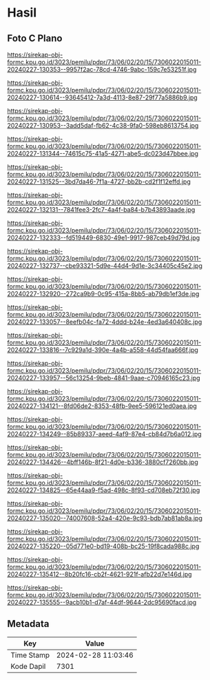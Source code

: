 # Hasil

## Foto C Plano

https://sirekap-obj-formc.kpu.go.id/3023/pemilu/pdpr/73/06/02/20/15/7306022015011-20240227-130353--9957f2ac-78cd-4746-9abc-159c7e53251f.jpg

https://sirekap-obj-formc.kpu.go.id/3023/pemilu/pdpr/73/06/02/20/15/7306022015011-20240227-130614--93645412-7a3d-4113-8e87-29f77a5886b9.jpg

https://sirekap-obj-formc.kpu.go.id/3023/pemilu/pdpr/73/06/02/20/15/7306022015011-20240227-130953--3add5daf-fb62-4c38-9fa0-598eb8613754.jpg

https://sirekap-obj-formc.kpu.go.id/3023/pemilu/pdpr/73/06/02/20/15/7306022015011-20240227-131344--74615c75-41a5-4271-abe5-dc023d47bbee.jpg

https://sirekap-obj-formc.kpu.go.id/3023/pemilu/pdpr/73/06/02/20/15/7306022015011-20240227-131525--3bd7da46-7f1a-4727-bb2b-cd2f1f12effd.jpg

https://sirekap-obj-formc.kpu.go.id/3023/pemilu/pdpr/73/06/02/20/15/7306022015011-20240227-132131--7841fee3-2fc7-4a4f-ba84-b7b43893aade.jpg

https://sirekap-obj-formc.kpu.go.id/3023/pemilu/pdpr/73/06/02/20/15/7306022015011-20240227-132333--fd519449-6830-49e1-9917-987ceb49d79d.jpg

https://sirekap-obj-formc.kpu.go.id/3023/pemilu/pdpr/73/06/02/20/15/7306022015011-20240227-132737--cbe93321-5d9e-44d4-9d1e-3c34405c45e2.jpg

https://sirekap-obj-formc.kpu.go.id/3023/pemilu/pdpr/73/06/02/20/15/7306022015011-20240227-132920--272ca9b9-0c95-415a-8bb5-ab79db1ef3de.jpg

https://sirekap-obj-formc.kpu.go.id/3023/pemilu/pdpr/73/06/02/20/15/7306022015011-20240227-133057--8eefb04c-fa72-4ddd-b24e-4ed3a640408c.jpg

https://sirekap-obj-formc.kpu.go.id/3023/pemilu/pdpr/73/06/02/20/15/7306022015011-20240227-133816--7c929a1d-390e-4a4b-a558-44d54faa666f.jpg

https://sirekap-obj-formc.kpu.go.id/3023/pemilu/pdpr/73/06/02/20/15/7306022015011-20240227-133957--56c13254-9beb-4841-9aae-c70946165c23.jpg

https://sirekap-obj-formc.kpu.go.id/3023/pemilu/pdpr/73/06/02/20/15/7306022015011-20240227-134121--8fd06de2-8353-48fb-9ee5-596121ed0aea.jpg

https://sirekap-obj-formc.kpu.go.id/3023/pemilu/pdpr/73/06/02/20/15/7306022015011-20240227-134249--85b89337-aeed-4af9-87e4-cb84d7b6a012.jpg

https://sirekap-obj-formc.kpu.go.id/3023/pemilu/pdpr/73/06/02/20/15/7306022015011-20240227-134426--4bff146b-8f21-4d0e-b336-3880cf7260bb.jpg

https://sirekap-obj-formc.kpu.go.id/3023/pemilu/pdpr/73/06/02/20/15/7306022015011-20240227-134825--65e44aa9-f5ad-498c-8f93-cd708eb72f30.jpg

https://sirekap-obj-formc.kpu.go.id/3023/pemilu/pdpr/73/06/02/20/15/7306022015011-20240227-135020--74007608-52a4-420e-9c93-bdb7ab81ab8a.jpg

https://sirekap-obj-formc.kpu.go.id/3023/pemilu/pdpr/73/06/02/20/15/7306022015011-20240227-135220--05d771e0-bd19-408b-bc25-19f8cada988c.jpg

https://sirekap-obj-formc.kpu.go.id/3023/pemilu/pdpr/73/06/02/20/15/7306022015011-20240227-135412--8b20fc16-cb2f-4621-921f-afb22d7e146d.jpg

https://sirekap-obj-formc.kpu.go.id/3023/pemilu/pdpr/73/06/02/20/15/7306022015011-20240227-135555--9acb10b1-d7af-44df-9644-2dc95690facd.jpg


## Metadata

| Key        | Value               |
| ---------- | ------------------- |
| Time Stamp | 2024-02-28 11:03:46 |
| Kode Dapil | 7301                |



